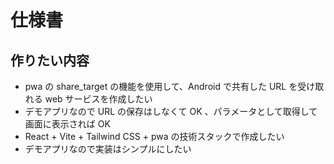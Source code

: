 # 仕様書

## 作りたい内容

- pwa の share_target の機能を使用して、Android で共有した URL を受け取れる web サービスを作成したい
- デモアプリなので URL の保存はしなくて OK 、パラメータとして取得して画面に表示されば OK
- React + Vite + Tailwind CSS + pwa の技術スタックで作成したい
- デモアプリなので実装はシンプルにしたい
